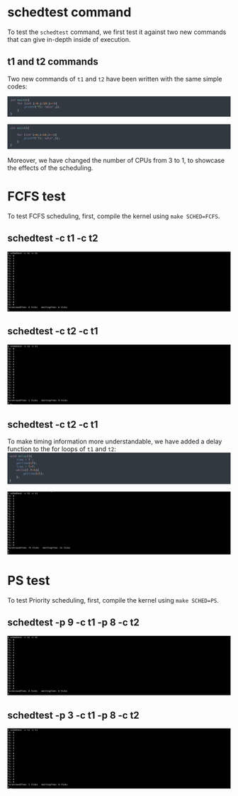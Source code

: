 # schedtest command

To test the `schedtest` command, we first test it against two new commands that can give in-depth inside of execution.

## t1 and t2 commands
Two new commands of `t1` and `t2` have been written with the same simple codes:

![cmd](https://github.com/gkiarashv/xv6/blob/main/images/t1.png)

![cmd](https://github.com/gkiarashv/xv6/blob/main/images/t2.png)


Moreover, we have changed the number of CPUs from 3 to 1, to showcase the effects of the scheduling.


# FCFS test
To test FCFS scheduling, first, compile the kernel using `make SCHED=FCFS`.

## schedtest -c t1 -c t2
![cmd](https://github.com/gkiarashv/xv6/blob/main/images/fcfst1.png)

## schedtest -c t2 -c t1
![cmd](https://github.com/gkiarashv/xv6/blob/main/images/fcfst2.png)

## schedtest -c t2 -c t1
To make timing information more understandable, we have added a delay function to the for loops of `t1` and `t2`:
![cmd](https://github.com/gkiarashv/xv6/blob/main/images/delay2.png)


![cmd](https://github.com/gkiarashv/xv6/blob/main/images/fcfst3.png)






# PS test
To test Priority scheduling, first, compile the kernel using `make SCHED=PS`.

## schedtest -p 9 -c t1 -p 8 -c t2
![cmd](https://github.com/gkiarashv/xv6/blob/main/images/fcfst1.png)

## schedtest -p 3 -c t1 -p 8 -c t2
![cmd](https://github.com/gkiarashv/xv6/blob/main/images/fcfst2.png)






